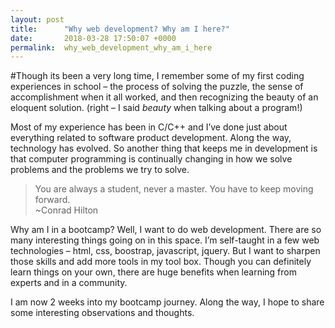 ```yaml
---
layout: post
title:      "Why web development? Why am I here?"
date:       2018-03-28 17:50:07 +0000
permalink:  why_web_development_why_am_i_here
---
```



#Though its been a very long time, I remember some of my first coding experiences in school – the process of solving the puzzle, the sense of accomplishment when it all worked, and then recognizing the beauty of an eloquent solution.  (right – I said *beauty* when talking about a program!)

Most of my experience has been in C/C++ and I’ve done just about everything related to software product development.   Along the way, technology has evolved.  So another thing that keeps me in development is that computer programming is continually changing in how we solve problems and the problems we try to solve.

> You are always a student, never a master.  You have to keep moving forward.   
> ~Conrad Hilton

Why am I in a bootcamp?  Well, I want to do web development.   There are so many interesting things going on in this space.   I’m self-taught in a few web technologies – html, css, boostrap, javascript, jquery.   But I want to sharpen those skills and add more tools in my tool box.  Though you can definitely learn things on your own, there are huge benefits when learning from experts and in a community.   

I am now 2 weeks into my bootcamp journey.   Along the way, I hope to share some interesting observations and thoughts.



